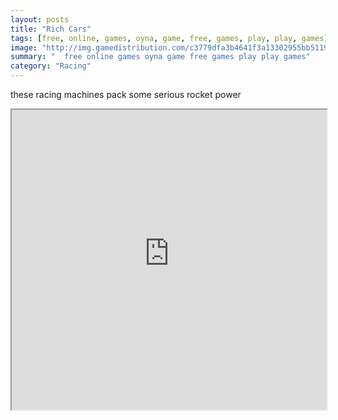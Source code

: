 ```yaml
---
layout: posts
title: "Rich Cars"
tags: [free, online, games, oyna, game, free, games, play, play, games]
image: "http://img.gamedistribution.com/c3779dfa3b4641f3a13302955bb51198.jpg"
summary: "  free online games oyna game free games play play games"
category: "Racing"
---
```


these racing machines pack some serious rocket power

<iframe width="100%" height="480px;" src="http://flash.gamedistribution.com?game=c3779dfa3b4641f3a13302955bb51198"></iframe>